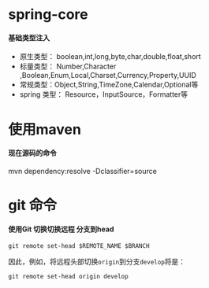 # spring-core
####  基础类型注入
- 原生类型： boolean,int,long,byte,char,double,float,short
- 标量类型： Number,Character ,Boolean,Enum,Local,Charset,Currency,Property,UUID
- 常规类型：Object,String,TimeZone,Calendar,Optional等
- spring 类型： Resource，InputSource，Formatter等



# 使用maven

#### 现在源码的命令

mvn dependency:resolve -Dclassifier=source

# git 命令

#### 使用Git 切换切换远程 分支到head

``` git
git remote set-head $REMOTE_NAME $BRANCH
```

因此，例如，将远程头部切换`origin`到分支`develop`将是：

```
git remote set-head origin develop
```











